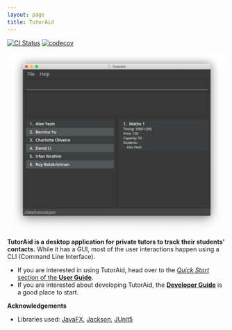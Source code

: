 ```yaml
---
layout: page
title: TutorAid
---
```


[![CI Status](https://github.com/se-edu/addressbook-level3/workflows/Java%20CI/badge.svg)](https://github.com/se-edu/addressbook-level3/actions)
[![codecov](https://codecov.io/gh/AY2122S1-CS2103T-W16-3/tp/branch/master/graph/badge.svg?token=ZBW5NCTT2Y)](https://codecov.io/gh/AY2122S1-CS2103T-W16-3/tp)

![Ui](images/Ui.png)

**TutorAid is a desktop application for private tutors to track their students' contacts.** While it has a GUI, most of the user interactions happen using a CLI (Command Line Interface).

* If you are interested in using TutorAid, head over to the [_Quick Start_ section of the **User Guide**](UserGuide.html#quick-start).
* If you are interested about developing TutorAid, the [**Developer Guide**](DeveloperGuide.html) is a good place to start.


**Acknowledgements**

* Libraries used: [JavaFX](https://openjfx.io/), [Jackson](https://github.com/FasterXML/jackson), [JUnit5](https://github.com/junit-team/junit5)
